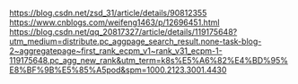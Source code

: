 https://blog.csdn.net/zsd_31/article/details/90812355
https://www.cnblogs.com/weifeng1463/p/12696451.html
https://blog.csdn.net/qq_20817327/article/details/119175648?utm_medium=distribute.pc_aggpage_search_result.none-task-blog-2~aggregatepage~first_rank_ecpm_v1~rank_v31_ecpm-1-119175648.pc_agg_new_rank&utm_term=k8s%E5%A6%82%E4%BD%95%E8%BF%9B%E5%85%A5pod&spm=1000.2123.3001.4430
